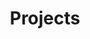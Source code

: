 ---
title: Projects

# Optional banner image (relative to `assets/media/` folder).
banner:
  caption: ''
  image: ''
---